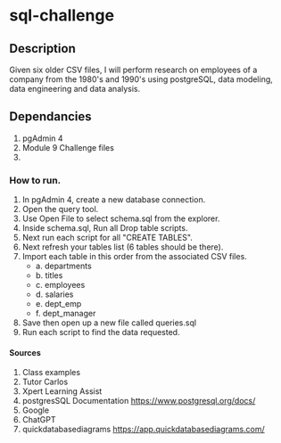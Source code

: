 # sql-challenge

## Description
Given six older CSV files, I will perform research on employees of a company from the 1980's and 1990's using postgreSQL, data modeling, data engineering and data analysis. 

## Dependancies
1. pgAdmin 4
2. Module 9 Challenge files
3. 
   
### How to run.
1. In pgAdmin 4, create a new database connection.
2. Open the query tool.
3. Use Open File to select schema.sql from the explorer. 
4. Inside schema.sql, Run all Drop table scripts.
5. Next run each script for all "CREATE TABLES".
6. Next refresh your tables list (6 tables should be there).
7. Import each table in this order from the associated CSV files. 
    - a. departments
    - b. titles
    - c. employees
    - d. salaries
    - e. dept_emp
    - f. dept_manager
8. Save then open up a new file called queries.sql
9. Run each script to find the data requested. 


#### Sources
1. Class examples
2. Tutor Carlos
3. Xpert Learning Assist
4. postgresSQL Documentation https://www.postgresql.org/docs/
5. Google
6. ChatGPT
7. quickdatabasediagrams
 https://app.quickdatabasediagrams.com/